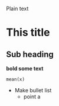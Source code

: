 Plain text

# This title 

## Sub heading

**bold some text**

`mean(x)`

* Make bullet list
  * point a
